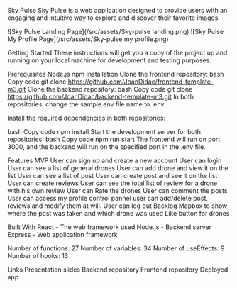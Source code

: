 Sky Pulse
Sky Pulse is a web application designed to provide users with an engaging and intuitive way to explore and discover their favorite images.

![Sky Pulse Landing Page](/src/assets/Sky-pulse landing.png)
![Sky Pulse My Profile Page](/src/assets/Sky-pulse my profile.png)


Getting Started
These instructions will get you a copy of the project up and running on your local machine for development and testing purposes.

Prerequisites
Node.js
npm
Installation
Clone the frontend repository:
bash
Copy code
git clone https://github.com/JoanDidac/frontend-template-m3.git
Clone the backend repository:
bash
Copy code
git clone https://github.com/JoanDidac/backend-template-m3.git
In both repositories, change the sample.env file name to .env.

Install the required dependencies in both repositories:

bash
Copy code
npm install
Start the development server for both repositories:
bash
Copy code
npm run start
The frontend will run on port 3000, and the backend will run on the specified port in the .env file.

Features
MVP
User can sign up and create a new account
User can login
User can see a list of general drones
User can add drone and view it on the list
User can see a list of post
User can create post and see it on the list
User can create reviews
User can see the total list of review for a drone with his own review
User can Rate the drones
User can comment the posts
User can access my profile control pannel
user can add/delete post, reviews and modify them at will.
User can log out
Backlog
Mapbox to show where the post was taken and which drone was used
Like button for drones

Built With
React - The web framework used
Node.js - Backend server
Express - Web application framework

Number of functions: 27
Number of variables: 34
Number of useEffects: 9
Number of hooks: 13

Links
Presentation slides
Backend repository
Frontend repository
Deployed app